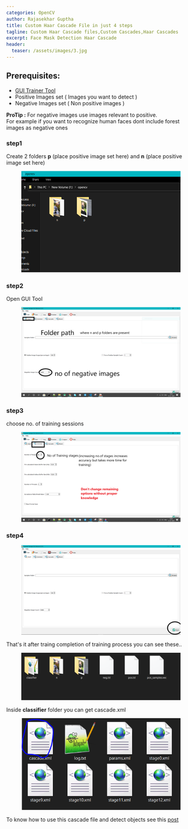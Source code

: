 ```yaml
---
categories: OpenCV
author: Rajasekhar Guptha
title: Custom Haar Cascade File in just 4 steps
tagline: Custom Haar Cascade files,Custom Cascades,Haar Cascades
excerpt: Face Mask Detection Haar Cascade
header:
  teaser: /assets/images/3.jpg
---
```


## Prerequisites:
+ [GUI Trainer Tool](http://amin-ahmadi.com/cascade-trainer-gui/)
+ Positive Images set ( Images you want to detect )
+ Negative Images set ( Non positive images )  
    
__ProTip :__ For negative images use images relevant to positive.  
For example if you want to recognize human faces dont include forest images as negative ones  

### step1
Create 2 folders **p** (place positive image set here) and **n** (place positive image set here)

<figure>
<img src="/assets/images/np.PNG" />
</figure>

### step2
Open GUI Tool 
<figure>
<img src="/assets/images/step1.png" />
</figure>

### step3

choose no. of training sessions
<figure>
<img src="/assets/images/step2.png" />
</figure>

### step4
<figure>
<img src="/assets/images/step3.png" />
</figure>

That's it after traing completion of training process you can see these..
<figure>
<img src="/assets/images/files.PNG" />
</figure>

Inside **classifier** folder you can get cascade.xml
<figure>
<img src="/assets/images/cascadefile.png" />
</figure>


To know how to use this cascade file and detect objects see this [post]({{site.baseurl}}/opencv/2020/07/13/Facemask-Detection.html) 



